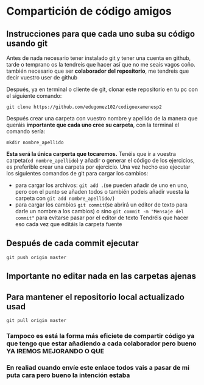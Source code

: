 # Compartición de código amigos

## Instrucciones para que cada uno suba su código usando git

Antes de nada necesario tener instalado git y tener una cuenta en github,  tarde o temprano os la tendreis que hacer así que no me seais vagos coño. también necesario que ser **colaborador del repositorio**, me tendreis que decir vuestro user de github

Después, ya en terminal o cliente de git, clonar este repositorio en tu pc con el siguiente comando:

    git clone https://github.com/edugomez102/codigoexamenesp2
Después crear una carpeta con vuestro nombre y apellido de la manera que queráis **importante que cada uno cree su carpeta**, con la terminal el comando sería:

    mkdir nombre_apellido

**Esta será la única carperta que tocaremos.**
Tenéis que ir a vuestra carpeta(`cd nombre_apellido`) y añadir o generar el código de los ejercicios, es preferible crear una carpeta por ejercicio.
Una vez hecho eso ejecutar los siguientes comandos de git para cargar los cambios:
* para cargar los archivos: `git add .`(se pueden añadir de uno en uno, pero con el punto se añaden todos o también podeis añadir vuesta la carpeta con `git add nombre_apellido/`)
* para cargar los cambios `git commit`(se abrirá un editor de texto para darle un nombre a los cambios) o sino `git commit -m "Mensaje del commit"` para evitarse pasar por el editor de texto
Tendréis que hacer eso cada vez que editáis la carpeta fuente
## Después de cada commit ejecutar

    git push origin master 
    
## Importante no editar nada en las carpetas ajenas

## Para mantener el repositorio local actualizado usad
    git pull origin master

### Tampoco es está la forma más eficiete de compartir código ya que tengo que estar añadiendo a cada colaborador pero bueno YA IREMOS MEJORANDO O QUE

### En realiad cuando envíe este enlace todos vais a pasar de mi puta cara pero bueno la intención estaba

    

